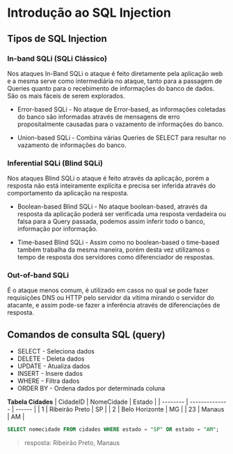 # Introdução ao SQL Injection

## Tipos de SQL Injection

### In-band SQLi (SQLi Clássico)

Nos ataques In-Band SQLi o ataque é feito diretamente pela aplicação web e a mesma serve como intermediária no ataque, tanto para a passagem de Queries quanto para o recebimento de informações do banco de dados. São os mais fáceis de serem explorados.

- Error-based SQLi - No ataque de Error-based, as informações coletadas do banco são informadas através de mensagens de erro propositalmente causadas para o vazamento de informações do banco.

- Union-based SQLi - Combina várias Queries de SELECT para resultar no vazamento de informações do banco.

### Inferential SQLi (Blind SQLi)

Nos ataques Blind SQLi o ataque é feito através da aplicação, porém a resposta não está inteiramente explícita e precisa ser inferida através do comportamento da aplicação na resposta.

- Boolean-based Blind SQLi - No ataque boolean-based, através da resposta da aplicação poderá ser verificada uma resposta verdadeira ou falsa para a Query passada, podemos assim inferir todo o banco, informação por informação.

- Time-based Blind SQLi - Assim como no boolean-based o time-based também trabalha da mesma maneira, porém desta vez utilizamos o tempo de resposta dos servidores como diferenciador de respostas.

### Out-of-band SQLi

É o ataque menos comum, é utilizado em casos no qual se pode fazer requisições DNS ou HTTP pelo servidor da vítima mirando o servidor do atacante, e assim pode-se fazer a inferência através de diferenciações de resposta.

## Comandos de consulta SQL (query)

- SELECT - Seleciona dados
- DELETE - Deleta dados
- UPDATE - Atualiza dados
- INSERT - Insere dados
- WHERE - Filtra dados
- ORDER BY - Ordena dados por determinada coluna

**Tabela Cidades**
| CidadeID | NomeCidade | Estado |
| -------- | -------------- | ------ |
| 1 | Ribeirão Preto | SP |
| 2 | Belo Horizonte | MG |
| 23 | Manaus | AM |

```sql
SELECT nomecidade FROM cidades WHERE estado = "SP" OR estado = "AM";
```

> resposta: Ribeirão Preto, Manaus
